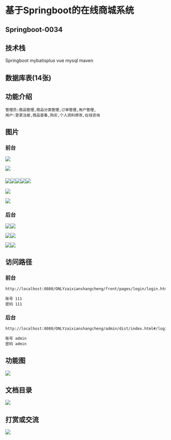 # 基于Springboot的在线商城系统

## Springboot-0034



## 技术栈

Springboot mybatisplus vue mysql maven



## 数据库表(14张)



## 功能介绍

```properties
管理员:商品管理,商品分类管理,订单管理,用户管理,
用户:登录注册,商品查看,购买,个人资料修改,在线咨询
```



## 图片

### 前台

![](./images/1.jpg)

![](./images/2.jpg)





### ![](./images/3.jpg)![](./images/4.jpg)![](./images/5.jpg)![](./images/6.jpg)![](./images/7.jpg)

![](./images/8.jpg)

![](./images/9.jpg)

### 后台

![](./images/10.jpg)![](./images/11.jpg)

![](./images/12.jpg)![](./images/13.jpg)



![](./images/14.jpg)![](./images/15.jpg)

## 访问路径

### 前台

```properties
http://localhost:8080/ONLYzaixianshangcheng/front/pages/login/login.html

账号 111
密码 111
```

### 后台

```properties
http://localhost:8080/ONLYzaixianshangcheng/admin/dist/index.html#/login

账号 admin
密码 admin
```





## 功能图

![](./images/gn.jpg)



## 文档目录

![](./images/wd.jpg)



## 打赏或交流

![](./images/vx.jpg)







